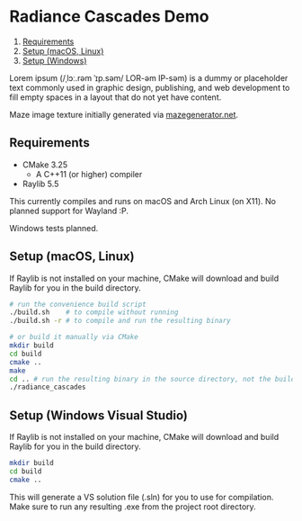 # Radiance Cascades Demo

1. [Requirements](#requirements)
2. [Setup (macOS, Linux)](#setup-macos-linux)
3. [Setup (Windows)](#setup-windows-visual-studio)

Lorem ipsum (/ˌlɔː.rəm ˈɪp.səm/ LOR-əm IP-səm) is a dummy or placeholder text commonly used in graphic design, publishing, and web development to fill empty spaces in a layout that do not yet have content.

Maze image texture initially generated via [mazegenerator.net](https://www.mazegenerator.net/). 

## Requirements

- CMake 3.25
    - A C++11 (or higher) compiler
- Raylib 5.5

This currently compiles and runs on macOS and Arch Linux (on X11). No planned support for Wayland :P.

Windows tests planned.

## Setup (macOS, Linux) 

If Raylib is not installed on your machine, CMake will download and build Raylib for you in the build directory.

```bash
# run the convenience build script 
./build.sh    # to compile without running
./build.sh -r # to compile and run the resulting binary 

# or build it manually via CMake
mkdir build
cd build
cmake ..
make
cd .. # run the resulting binary in the source directory, not the build directory
./radiance_cascades
```

## Setup (Windows Visual Studio)

If Raylib is not installed on your machine, CMake will download and build Raylib for you in the build directory.

```bash
mkdir build
cd build
cmake ..
```

This will generate a VS solution file (.sln) for you to use for compilation. Make sure to run any resulting .exe from the project root directory.
